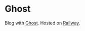 # Ghost

Blog with [Ghost](https://ghost.org/). Hosted on [Railway](https://railway.app/button.svg).
